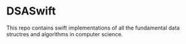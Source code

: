 # DSASwift

This repo contains swift implementations of all the fundamental data structres and algorithms in computer science.
